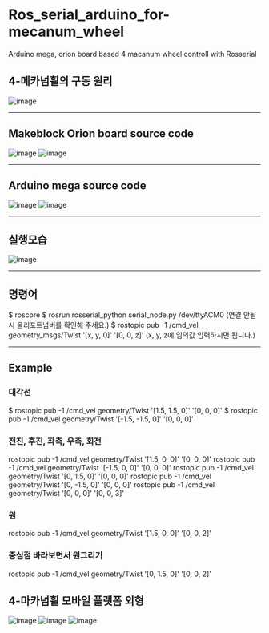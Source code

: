 # Ros_serial_arduino_for-mecanum_wheel
Arduino mega, orion board based 4 macanum wheel controll with Rosserial

## 4-메카넘휠의 구동 원리
![image](https://user-images.githubusercontent.com/47591345/61585646-ef9f8400-ab9b-11e9-9f16-69dfa768ac67.png)
***
## Makeblock Orion board source code
![image](https://user-images.githubusercontent.com/47591345/61575495-88d08b00-ab07-11e9-9902-d7ff17361987.png)
![image](https://user-images.githubusercontent.com/47591345/61575497-8b32e500-ab07-11e9-9502-5f3c8ed22fd6.png)
***
## Arduino mega source code
![image](https://user-images.githubusercontent.com/47591345/61575498-8e2dd580-ab07-11e9-8643-ceaf6b044970.png)
![image](https://user-images.githubusercontent.com/47591345/61575499-9259f300-ab07-11e9-8034-88c01b5723b2.png)


***
## 실행모습
![image](https://user-images.githubusercontent.com/47591345/61575514-bc131a00-ab07-11e9-8c3e-f01eedcd168f.png)
***
## 명령어
$ roscore
$ rosrun rosserial_python serial_node.py /dev/ttyACM0  (연결 안될 시 물리포트넘버를 확인해 주세요.)
$ rostopic pub -1 /cmd_vel geometry_msgs/Twist '[x, y, 0]' '[0, 0, z]' (x, y, z에 임의값 입력하시면 됩니다.)
***
## Example
### 대각선
$ rostopic pub -1 /cmd_vel geometry/Twist '[1.5, 1.5, 0]' '[0, 0, 0]'
$ rostopic pub -1 /cmd_vel geometry/Twist '[-1.5, -1.5, 0]' '[0, 0, 0]’

### 전진, 후진, 좌측, 우측, 회전
rostopic pub -1 /cmd_vel geometry/Twist '[1.5, 0, 0]' '[0, 0, 0]'
rostopic pub -1 /cmd_vel geometry/Twist '[-1.5, 0, 0]' '[0, 0, 0]'
rostopic pub -1 /cmd_vel geometry/Twist '[0, 1.5, 0]' '[0, 0, 0]'
rostopic pub -1 /cmd_vel geometry/Twist '[0, -1.5, 0]' '[0, 0, 0]'
rostopic pub -1 /cmd_vel geometry/Twist '[0, 0, 0]' '[0, 0, 3]'

### 원
rostopic pub -1 /cmd_vel geometry/Twist '[1.5, 0, 0]' '[0, 0, 2]’

### 중심점 바라보면서 원그리기
rostopic pub -1 /cmd_vel geometry/Twist '[0, 1.5, 0]' '[0, 0, 2]'

## 4-마카넘휠 모바일 플랫폼 외형
![image](https://user-images.githubusercontent.com/47591345/61575598-760a8600-ab08-11e9-99c9-1270fb560e30.png)
![image](https://user-images.githubusercontent.com/47591345/61575599-799e0d00-ab08-11e9-9c98-96c0aa66683d.png)
![image](https://user-images.githubusercontent.com/47591345/61575602-7dca2a80-ab08-11e9-8b31-99a4ee45b154.png)

